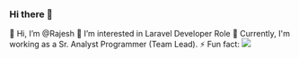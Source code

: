 ### Hi there 👋

👋 Hi, I’m @Rajesh
👀 I’m interested in Laravel Developer Role
🌱 Currently, I'm working as a ​Sr. Analyst Programmer (Team Lead).
⚡ Fun fact:  <img src="https://miro.medium.com/max/828/1*VE9TRnN0t0yXaW9DIi8cWA.png">
